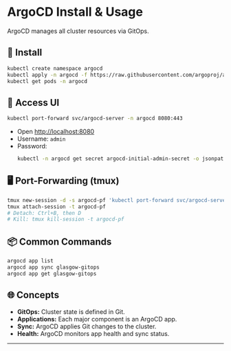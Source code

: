 # ArgoCD Install & Usage

ArgoCD manages all cluster resources via GitOps.

## 🚀 Install

```sh
kubectl create namespace argocd
kubectl apply -n argocd -f https://raw.githubusercontent.com/argoproj/argo-cd/stable/manifests/install.yaml
kubectl get pods -n argocd
```

## 🔑 Access UI

```sh
kubectl port-forward svc/argocd-server -n argocd 8080:443
```
- Open [http://localhost:8080](http://localhost:8080)
- Username: `admin`
- Password:
  ```sh
  kubectl -n argocd get secret argocd-initial-admin-secret -o jsonpath="{.data.password}" | base64 -d
  ```

## 🖥️ Port-Forwarding (tmux)

```sh
tmux new-session -d -s argocd-pf 'kubectl port-forward svc/argocd-server -n argocd 8080:443'
tmux attach-session -t argocd-pf
# Detach: Ctrl+B, then D
# Kill: tmux kill-session -t argocd-pf
```

## 📦 Common Commands

```sh
argocd app list
argocd app sync glasgow-gitops
argocd app get glasgow-gitops
```

## 🌐 Concepts

- **GitOps:** Cluster state is defined in Git.
- **Applications:** Each major component is an ArgoCD app.
- **Sync:** ArgoCD applies Git changes to the cluster.
- **Health:** ArgoCD monitors app health and sync status.

---
